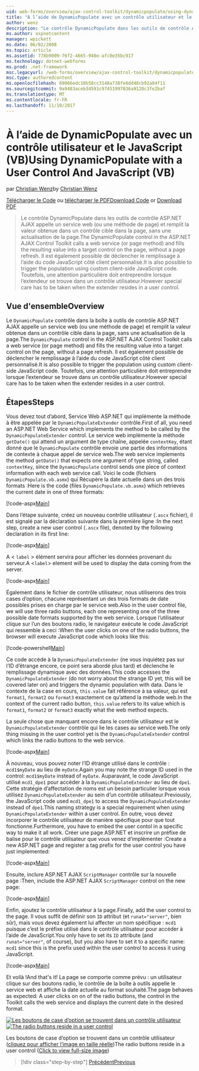 ```yaml
---
uid: web-forms/overview/ajax-control-toolkit/dynamicpopulate/using-dynamicpopulate-with-a-user-control-and-javascript-vb
title: "À l’aide de DynamicPopulate avec un contrôle utilisateur et le JavaScript (VB) | Documents Microsoft"
author: wenz
description: "Le contrôle DynamicPopulate dans les outils de contrôle ASP.NET AJAX appelle un service web (ou une méthode de page) et remplit la valeur obtenue dans un contrôle cible t..."
ms.author: aspnetcontent
manager: wpickett
ms.date: 06/02/2008
ms.topic: article
ms.assetid: 778b9009-76f2-4665-940e-afc0e35bc917
ms.technology: dotnet-webforms
ms.prod: .net-framework
msc.legacyurl: /web-forms/overview/ajax-control-toolkit/dynamicpopulate/using-dynamicpopulate-with-a-user-control-and-javascript-vb
msc.type: authoredcontent
ms.openlocfilehash: 69066edc18b58cc3148a738fe8dd48cb92a84f11
ms.sourcegitcommit: 9a9483aceb34591c97451997036a9120c3fe2baf
ms.translationtype: MT
ms.contentlocale: fr-FR
ms.lasthandoff: 11/10/2017
---
```

<a name="using-dynamicpopulate-with-a-user-control-and-javascript-vb"></a><span data-ttu-id="3de4b-103">À l’aide de DynamicPopulate avec un contrôle utilisateur et le JavaScript (VB)</span><span class="sxs-lookup"><span data-stu-id="3de4b-103">Using DynamicPopulate with a User Control And JavaScript (VB)</span></span>
====================
<span data-ttu-id="3de4b-104">par [Christian Wenz](https://github.com/wenz)</span><span class="sxs-lookup"><span data-stu-id="3de4b-104">by [Christian Wenz](https://github.com/wenz)</span></span>

<span data-ttu-id="3de4b-105">[Télécharger le Code](http://download.microsoft.com/download/d/8/f/d8f2f6f9-1b7c-46ad-9252-e1fc81bdea3e/dynamicpopulate2.vb.zip) ou [télécharger le PDF](http://download.microsoft.com/download/b/6/a/b6ae89ee-df69-4c87-9bfb-ad1eb2b23373/dynamicpopulate2VB.pdf)</span><span class="sxs-lookup"><span data-stu-id="3de4b-105">[Download Code](http://download.microsoft.com/download/d/8/f/d8f2f6f9-1b7c-46ad-9252-e1fc81bdea3e/dynamicpopulate2.vb.zip) or [Download PDF](http://download.microsoft.com/download/b/6/a/b6ae89ee-df69-4c87-9bfb-ad1eb2b23373/dynamicpopulate2VB.pdf)</span></span>

> <span data-ttu-id="3de4b-106">Le contrôle DynamicPopulate dans les outils de contrôle ASP.NET AJAX appelle un service web (ou une méthode de page) et remplit la valeur obtenue dans un contrôle cible dans la page, sans une actualisation de la page.</span><span class="sxs-lookup"><span data-stu-id="3de4b-106">The DynamicPopulate control in the ASP.NET AJAX Control Toolkit calls a web service (or page method) and fills the resulting value into a target control on the page, without a page refresh.</span></span> <span data-ttu-id="3de4b-107">Il est également possible de déclencher le remplissage à l’aide du code JavaScript côté client personnalisé.</span><span class="sxs-lookup"><span data-stu-id="3de4b-107">It is also possible to trigger the population using custom client-side JavaScript code.</span></span> <span data-ttu-id="3de4b-108">Toutefois, une attention particulière doit entreprendre lorsque l’extendeur se trouve dans un contrôle utilisateur.</span><span class="sxs-lookup"><span data-stu-id="3de4b-108">However special care has to be taken when the extender resides in a user control.</span></span>


## <a name="overview"></a><span data-ttu-id="3de4b-109">Vue d'ensemble</span><span class="sxs-lookup"><span data-stu-id="3de4b-109">Overview</span></span>

<span data-ttu-id="3de4b-110">Le `DynamicPopulate` contrôle dans la boîte à outils de contrôle ASP.NET AJAX appelle un service web (ou une méthode de page) et remplit la valeur obtenue dans un contrôle cible dans la page, sans une actualisation de la page.</span><span class="sxs-lookup"><span data-stu-id="3de4b-110">The `DynamicPopulate` control in the ASP.NET AJAX Control Toolkit calls a web service (or page method) and fills the resulting value into a target control on the page, without a page refresh.</span></span> <span data-ttu-id="3de4b-111">Il est également possible de déclencher le remplissage à l’aide du code JavaScript côté client personnalisé.</span><span class="sxs-lookup"><span data-stu-id="3de4b-111">It is also possible to trigger the population using custom client-side JavaScript code.</span></span> <span data-ttu-id="3de4b-112">Toutefois, une attention particulière doit entreprendre lorsque l’extendeur se trouve dans un contrôle utilisateur.</span><span class="sxs-lookup"><span data-stu-id="3de4b-112">However special care has to be taken when the extender resides in a user control.</span></span>

## <a name="steps"></a><span data-ttu-id="3de4b-113">Étapes</span><span class="sxs-lookup"><span data-stu-id="3de4b-113">Steps</span></span>

<span data-ttu-id="3de4b-114">Vous devez tout d’abord, Service Web ASP.NET qui implémente la méthode à être appelée par le `DynamicPopulateExtender` contrôle.</span><span class="sxs-lookup"><span data-stu-id="3de4b-114">First of all, you need an ASP.NET Web Service which implements the method to be called by the `DynamicPopulateExtender` control.</span></span> <span data-ttu-id="3de4b-115">Le service web implémente la méthode `getDate()` qui attend un argument de type chaîne, appelée `contextKey`, étant donné que le `DynamicPopulate` contrôle envoie une partie des informations de contexte à chaque appel de service web.</span><span class="sxs-lookup"><span data-stu-id="3de4b-115">The web service implements the method `getDate()` that expects one argument of type string, called `contextKey`, since the `DynamicPopulate` control sends one piece of context information with each web service call.</span></span> <span data-ttu-id="3de4b-116">Voici le code (fichiers `DynamicPopulate.vb.asmx`) qui Récupère la date actuelle dans un des trois formats :</span><span class="sxs-lookup"><span data-stu-id="3de4b-116">Here is the code (files `DynamicPopulate.vb.asmx`) which retrieves the current date in one of three formats:</span></span>

[!code-aspx[Main](using-dynamicpopulate-with-a-user-control-and-javascript-vb/samples/sample1.aspx)]

<span data-ttu-id="3de4b-117">Dans l’étape suivante, créez un nouveau contrôle utilisateur (`.ascx` fichier), il est signalé par la déclaration suivante dans la première ligne :</span><span class="sxs-lookup"><span data-stu-id="3de4b-117">In the next step, create a new user control (`.ascx` file), denoted by the following declaration in its first line:</span></span>

[!code-aspx[Main](using-dynamicpopulate-with-a-user-control-and-javascript-vb/samples/sample2.aspx)]

<span data-ttu-id="3de4b-118">A &lt; `label` &gt; élément servira pour afficher les données provenant du serveur.</span><span class="sxs-lookup"><span data-stu-id="3de4b-118">A &lt;`label`&gt; element will be used to display the data coming from the server.</span></span>

[!code-aspx[Main](using-dynamicpopulate-with-a-user-control-and-javascript-vb/samples/sample3.aspx)]

<span data-ttu-id="3de4b-119">Également dans le fichier de contrôle utilisateur, nous utiliserons des trois cases d’option, chacune représentant un des trois formats de date possibles prises en charge par le service web.</span><span class="sxs-lookup"><span data-stu-id="3de4b-119">Also in the user control file, we will use three radio buttons, each one representing one of the three possible date formats supported by the web service.</span></span> <span data-ttu-id="3de4b-120">Lorsque l’utilisateur clique sur l’un des boutons radio, le navigateur exécute le code JavaScript qui ressemble à ceci :</span><span class="sxs-lookup"><span data-stu-id="3de4b-120">When the user clicks on one of the radio buttons, the browser will execute JavaScript code which looks like this:</span></span>

[!code-powershell[Main](using-dynamicpopulate-with-a-user-control-and-javascript-vb/samples/sample4.ps1)]

<span data-ttu-id="3de4b-121">Ce code accède à la `DynamicPopulateExtender` (ne vous inquiétez pas sur l’ID d’étrange encore, ce point sera abordé plus tard) et déclenche le remplissage dynamique avec des données.</span><span class="sxs-lookup"><span data-stu-id="3de4b-121">This code accesses the `DynamicPopulateExtender` (do not worry about the strange ID yet, this will be covered later on) and triggers the dynamic population with data.</span></span> <span data-ttu-id="3de4b-122">Dans le contexte de la case en cours, `this.value` fait référence à sa valeur, qui est `format1`, `format2` ou `format3` exactement ce qu’attend la méthode web.</span><span class="sxs-lookup"><span data-stu-id="3de4b-122">In the context of the current radio button, `this.value` refers to its value which is `format1`, `format2` or `format3` exactly what the web method expects.</span></span>

<span data-ttu-id="3de4b-123">La seule chose que manquant encore dans le contrôle utilisateur est le `DynamicPopulateExtender` contrôle qui lie les cases au service web.</span><span class="sxs-lookup"><span data-stu-id="3de4b-123">The only thing missing in the user control yet is the `DynamicPopulateExtender` control which links the radio buttons to the web service.</span></span>

[!code-aspx[Main](using-dynamicpopulate-with-a-user-control-and-javascript-vb/samples/sample5.aspx)]

<span data-ttu-id="3de4b-124">À nouveau, vous pouvez noter l’ID étrange utilisé dans le contrôle : `mcd1$myDate` au lieu de `myDate`.</span><span class="sxs-lookup"><span data-stu-id="3de4b-124">Again you may note the strange ID used in the control: `mcd1$myDate` instead of `myDate`.</span></span> <span data-ttu-id="3de4b-125">Auparavant, le code JavaScript utilisé `mcd1_dpe1` pour accéder à la `DynamicPopulateExtender` au lieu de `dpe1`. Cette stratégie d’affectation de noms est un besoin particulier lorsque vous utilisez `DynamicPopulateExtender` au sein d’un contrôle utilisateur.</span><span class="sxs-lookup"><span data-stu-id="3de4b-125">Previously, the JavaScript code used `mcd1_dpe1` to access the `DynamicPopulateExtender` instead of `dpe1`.This naming strategy is a special requirement when using `DynamicPopulateExtender` within a user control.</span></span> <span data-ttu-id="3de4b-126">En outre, vous devez incorporer le contrôle utilisateur de manière spécifique pour que tout fonctionne.</span><span class="sxs-lookup"><span data-stu-id="3de4b-126">Furthermore, you have to embed the user contol in a specific way to make it all work.</span></span> <span data-ttu-id="3de4b-127">Créer une page ASP.NET et inscrire un préfixe de balise pour le contrôle utilisateur que vous venez d’implémenter :</span><span class="sxs-lookup"><span data-stu-id="3de4b-127">Create a new ASP.NET page and register a tag prefix for the user control you have just implemented:</span></span>

[!code-aspx[Main](using-dynamicpopulate-with-a-user-control-and-javascript-vb/samples/sample6.aspx)]

<span data-ttu-id="3de4b-128">Ensuite, inclure ASP.NET AJAX `ScriptManager` contrôle sur la nouvelle page :</span><span class="sxs-lookup"><span data-stu-id="3de4b-128">Then, include the ASP.NET AJAX `ScriptManager` control on the new page:</span></span>

[!code-aspx[Main](using-dynamicpopulate-with-a-user-control-and-javascript-vb/samples/sample7.aspx)]

<span data-ttu-id="3de4b-129">Enfin, ajoutez le contrôle utilisateur à la page.</span><span class="sxs-lookup"><span data-stu-id="3de4b-129">Finally, add the user control to the page.</span></span> <span data-ttu-id="3de4b-130">Il vous suffit de définir son `ID` attribut (et `runat="server"`, bien sûr), mais vous devez également lui affecter un nom spécifique : `mcd1` puisque c’est le préfixe utilisé dans le contrôle utilisateur pour accéder à l’aide de JavaScript.</span><span class="sxs-lookup"><span data-stu-id="3de4b-130">You only have to set its `ID` attribute (and `runat="server"`, of course), but you also have to set it to a specific name: `mcd1` since this is the prefix used within the user control to access it using JavaScript.</span></span>

[!code-aspx[Main](using-dynamicpopulate-with-a-user-control-and-javascript-vb/samples/sample8.aspx)]

<span data-ttu-id="3de4b-131">Et voilà !</span><span class="sxs-lookup"><span data-stu-id="3de4b-131">And that's it!</span></span> <span data-ttu-id="3de4b-132">La page se comporte comme prévu : un utilisateur clique sur des boutons radio, le contrôle de la boîte à outils appelle le service web et affiche la date actuelle au format souhaité.</span><span class="sxs-lookup"><span data-stu-id="3de4b-132">The page behaves as expected: A user clicks on on of the radio buttons, the control in the Toolkit calls the web service and displays the current date in the desired format.</span></span>


<span data-ttu-id="3de4b-133">[![Les boutons de case d’option se trouvent dans un contrôle utilisateur](using-dynamicpopulate-with-a-user-control-and-javascript-vb/_static/image2.png)](using-dynamicpopulate-with-a-user-control-and-javascript-vb/_static/image1.png)</span><span class="sxs-lookup"><span data-stu-id="3de4b-133">[![The radio buttons reside in a user control](using-dynamicpopulate-with-a-user-control-and-javascript-vb/_static/image2.png)](using-dynamicpopulate-with-a-user-control-and-javascript-vb/_static/image1.png)</span></span>

<span data-ttu-id="3de4b-134">Les boutons de case d’option se trouvent dans un contrôle utilisateur ([cliquez pour afficher l’image en taille réelle](using-dynamicpopulate-with-a-user-control-and-javascript-vb/_static/image3.png))</span><span class="sxs-lookup"><span data-stu-id="3de4b-134">The radio buttons reside in a user control ([Click to view full-size image](using-dynamicpopulate-with-a-user-control-and-javascript-vb/_static/image3.png))</span></span>

>[!div class="step-by-step"]
[<span data-ttu-id="3de4b-135">Précédent</span><span class="sxs-lookup"><span data-stu-id="3de4b-135">Previous</span></span>](dynamically-populating-a-control-using-javascript-code-vb.md)
